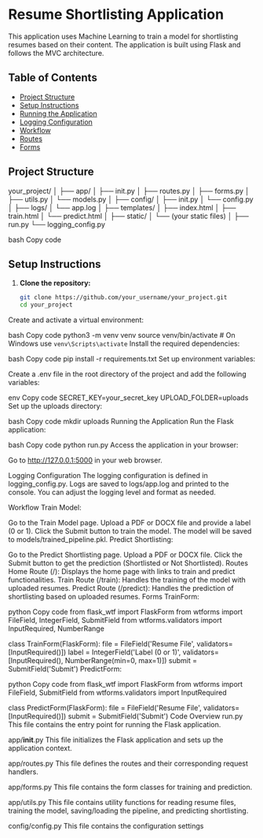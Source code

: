 # Resume Shortlisting Application

This application uses Machine Learning to train a model for shortlisting resumes based on their content. The application is built using Flask and follows the MVC architecture.

## Table of Contents

- [Project Structure](#project-structure)
- [Setup Instructions](#setup-instructions)
- [Running the Application](#running-the-application)
- [Logging Configuration](#logging-configuration)
- [Workflow](#workflow)
- [Routes](#routes)
- [Forms](#forms)

## Project Structure

your_project/
│
├── app/
│ ├── init.py
│ ├── routes.py
│ ├── forms.py
│ ├── utils.py
│ └── models.py
│
├── config/
│ ├── init.py
│ └── config.py
│
├── logs/
│ └── app.log
│
├── templates/
│ ├── index.html
│ ├── train.html
│ └── predict.html
│
├── static/
│ └── (your static files)
│
├── run.py
└── logging_config.py

bash
Copy code

## Setup Instructions

1. **Clone the repository:**

   ```bash
   git clone https://github.com/your_username/your_project.git
   cd your_project
Create and activate a virtual environment:

bash
Copy code
python3 -m venv venv
source venv/bin/activate  # On Windows use `venv\Scripts\activate`
Install the required dependencies:

bash
Copy code
pip install -r requirements.txt
Set up environment variables:

Create a .env file in the root directory of the project and add the following variables:

env
Copy code
SECRET_KEY=your_secret_key
UPLOAD_FOLDER=uploads
Set up the uploads directory:

bash
Copy code
mkdir uploads
Running the Application
Run the Flask application:

bash
Copy code
python run.py
Access the application in your browser:

Go to http://127.0.0.1:5000 in your web browser.

Logging Configuration
The logging configuration is defined in logging_config.py. Logs are saved to logs/app.log and printed to the console. You can adjust the logging level and format as needed.

Workflow
Train Model:

Go to the Train Model page.
Upload a PDF or DOCX file and provide a label (0 or 1).
Click the Submit button to train the model. The model will be saved to models/trained_pipeline.pkl.
Predict Shortlisting:

Go to the Predict Shortlisting page.
Upload a PDF or DOCX file.
Click the Submit button to get the prediction (Shortlisted or Not Shortlisted).
Routes
Home Route (/): Displays the home page with links to train and predict functionalities.
Train Route (/train): Handles the training of the model with uploaded resumes.
Predict Route (/predict): Handles the prediction of shortlisting based on uploaded resumes.
Forms
TrainForm:

python
Copy code
from flask_wtf import FlaskForm
from wtforms import FileField, IntegerField, SubmitField
from wtforms.validators import InputRequired, NumberRange

class TrainForm(FlaskForm):
    file = FileField('Resume File', validators=[InputRequired()])
    label = IntegerField('Label (0 or 1)', validators=[InputRequired(), NumberRange(min=0, max=1)])
    submit = SubmitField('Submit')
PredictForm:

python
Copy code
from flask_wtf import FlaskForm
from wtforms import FileField, SubmitField
from wtforms.validators import InputRequired

class PredictForm(FlaskForm):
    file = FileField('Resume File', validators=[InputRequired()])
    submit = SubmitField('Submit')
Code Overview
run.py
This file contains the entry point for running the Flask application.

app/__init__.py
This file initializes the Flask application and sets up the application context.

app/routes.py
This file defines the routes and their corresponding request handlers.

app/forms.py
This file contains the form classes for training and prediction.

app/utils.py
This file contains utility functions for reading resume files, training the model, saving/loading the pipeline, and predicting shortlisting.

config/config.py
This file contains the configuration settings